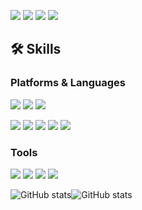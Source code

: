 <img src="https://img.shields.io/badge/Portfolio-484747?style=flat-square&logo=GitHub&logoColor=white"/> <img src="https://img.shields.io/badge/dev.kyu-EA4335?style=flat-square&logo=Gmail&logoColor=white"/> <img src="https://img.shields.io/badge/Facebook-1877F2?style=flat-square&logo=Facebook&logoColor=white"/> <img src="https://img.shields.io/badge/Instagram-E4405F?style=flat-square&logo=Instagram&logoColor=white"/>


## 🛠 Skills

### Platforms & Languages
<img src="https://img.shields.io/badge/Android-3DDC84?style=flat-square&logo=Android&logoColor=white"/> <img src="https://img.shields.io/badge/ScikitLearn-F7931E?style=flat-square&logo=scikit-learn&logoColor=white"/> <img src="https://img.shields.io/badge/Arduino-00979D?style=flat-square&logo=Arduino&logoColor=white"/>

<img src="https://img.shields.io/badge/Python-3776AB?style=flat-square&logo=Python&logoColor=white"/> <img src="https://img.shields.io/badge/C-A8B9CC?style=flat-square&logo=C&logoColor=white"/> <img src="https://img.shields.io/badge/C++-00599C?style=flat-square&logo=C%2B%2B&logoColor=white"/> <img src="https://img.shields.io/badge/Java-007396?style=flat-square&logo=Java&logoColor=white"/> <img src="https://img.shields.io/badge/JavaScript-F7DF1E?style=flat-square&logo=JavaScript&logoColor=white"/>


### Tools
<img src="https://img.shields.io/badge/Git-F05032?style=flat-square&logo=Git&logoColor=white"/> <img src="https://img.shields.io/badge/GitKraken-179287?style=flat-square&logo=GitKraken&logoColor=white"/> <img src="https://img.shields.io/badge/JetBrains-333333?style=flat-square&logo=JetBrains&logoColor=white"/> <img src="https://img.shields.io/badge/Flask-222222?style=flat-square&logo=Flask&logoColor=white"/>


![GitHub stats](https://github-readme-stats.vercel.app/api?username=devhkyu&show_icons=true&theme=highcontrast)![GitHub stats](https://github-readme-stats.vercel.app/api/top-langs/?username=devhkyu&layout=compact&show_icons=true&theme=highcontrast&hide=Jupyter+Notebook)

